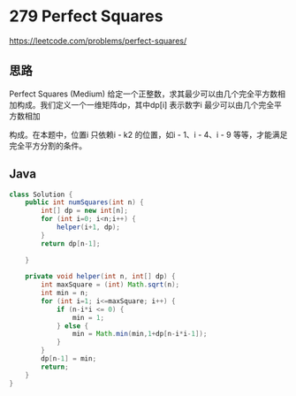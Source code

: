# 279 Perfect Squares

https://leetcode.com/problems/perfect-squares/



## 思路

Perfect Squares (Medium)  给定一个正整数，求其最少可以由几个完全平方数相加构成。我们定义一个一维矩阵dp，其中dp[i] 表示数字i 最少可以由几个完全平方数相加

构成。在本题中，位置i 只依赖i - k2 的位置，如i - 1、i - 4、i - 9 等等，才能满足完全平方分割的条件。

## Java

```java
class Solution {
    public int numSquares(int n) {
        int[] dp = new int[n];
        for (int i=0; i<n;i++) {
            helper(i+1, dp);
        }
        return dp[n-1];
        
    }
    
    private void helper(int n, int[] dp) {
        int maxSquare = (int) Math.sqrt(n);
        int min = n;
        for (int i=1; i<=maxSquare; i++) {
            if (n-i*i <= 0) {
                min = 1;
            } else {
                min = Math.min(min,1+dp[n-i*i-1]);
            }
        }
        dp[n-1] = min;
        return;
    }
}
```

